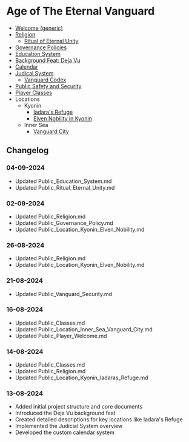 # Age of The Eternal Vanguard
* [Welcome (generic)](Public/Player/Welcome.md)
* [Religion](Public/Religion.md)
    * [Ritual of Eternal Unity](Public/Ritual/Eternal_Unity.md)
* [Governance Policies](Public/Governance_Policy.md)
* [Education System](Public/Education_System.md)
* [Background Feat: Deja Vu](Public/Feat/DejaVu.md)
* [Calendar](Public/Calendar.md)
* [Judical System](Public/Judical_System.md)
    * [Vanguard Codex](Public/Vanguard_Codex.md)
* [Public Safety and Security](Public/Vanguard_Security.md)
* [Player Classes](Public/Classes.md)
* Locations
    * Kyonin
        * [Iadara's Refuge](Public/Location/Kyonin/Iadaras_Refuge.md)
        * [Elven Nobility in Kyonin](Public/Location/Kyonin/Elven_Nobility.md)
    * Inner Sea
        * [Vanguard City](Public/Location/Inner_Sea/Vanguard_City.md)

## Changelog
### 04-09-2024
- Updated Public_Education_System.md
- Updated Public_Ritual_Eternal_Unity.md

### 02-09-2024
- Updated Public_Religion.md
- Updated Public_Governance_Policy.md
- Updated Public_Location_Kyonin_Elven_Nobility.md

### 26-08-2024
- Updated Public_Religion.md
- Updated Public_Location_Kyonin_Elven_Nobility.md

### 21-08-2024
- Updated Public_Vanguard_Security.md

### 16-08-2024
- Updated Public_Classes.md
- Updated Public_Location_Inner_Sea_Vanguard_City.md
- Updated Public_Player_Welcome.md

### 14-08-2024
- Updated Public_Classes.md
- Updated Public_Religion.md
- Updated Public_Location_Kyonin_Iadaras_Refuge.md

### 13-08-2024
- Added initial project structure and core documents
- Introduced the Deja Vu background feat
- Created detailed descriptions for key locations like Iadara's Refuge
- Implemented the Judicial System overview
- Developed the custom calendar system